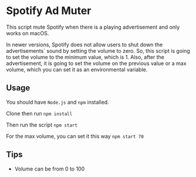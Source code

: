 # Spotify Ad Muter
This script mute Spotify when there is a playing advertisement and only works on macOS.

In newer versions, Spotify does not allow users to shut down the advertisements` sound by setting the volume to zero. So, this script is going to set the volume to the minimum value, which is 1.
Also, after the advertisement, it is going to set the volume on the previous value or a max volume, which you can set it as an environmental variable.

## Usage

You should have `Node.js` and `npm` installed.

Clone then run
`npm install`

Then run the script
`npm start`

For the max volume, you can set it this way
`npm start 70`

## Tips
* Volume can be from 0 to 100
